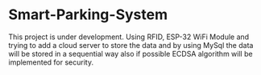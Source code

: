 # Smart-Parking-System
This project is under development. Using RFID, ESP-32 WiFi Module and trying to add a cloud server to store the data and by using MySql the data will be stored in a sequential way also if possible ECDSA algorithm will be implemented for security.

